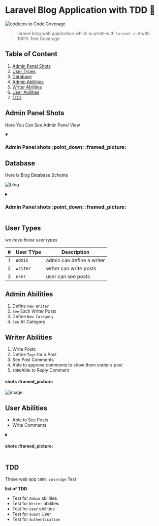 # Laravel Blog Application with TDD :star2:	
<img src="https://camo.githubusercontent.com/0a47442b4a3342164618c1838f886fbbf2db735b585a8ba985b320318f0132bc/68747470733a2f2f696d672e736869656c64732e696f2f636f6465636f762f632f6769746875622f6477796c2f686170692d617574682d6a7774322e7376673f6d61784167653d32353932303030" alt="codecov.io Code Coverage" data-canonical-src="https://img.shields.io/codecov/c/github/dwyl/hapi-auth-jwt2.svg?maxAge=2592000" style="max-width: 100%;">

> laravel blog web application which is wrote with `laravel v.8` with 100% Test Coverage 

## Table of Content
1. [Admin Panel Shots](#admin-panel-shots)
1. [User Types](#user-types)   
1. [Database](#Database)
1. [Admin Abiliities](#admin-abilities)
1. [Writer Abilities](#writer-abilities)
1. [User Abilities](#user-abilities)
1. [TDD](#tdd)

## Admin Panel Shots
Here You Can See Admin Panel View

<details open>
<summary><h3>Admin Panel shots :point_down: :framed_picture: </h3>	</summary>
</details>


## Database

Here is Blog Database Schema

![blog](https://user-images.githubusercontent.com/10767713/177008216-55ef1dd2-5b9f-420b-9e72-fe4b8f721654.png)

<details>
<summary><h3>Admin Panel shots :point_down: :framed_picture:</h3>	</summary>

![image](https://user-images.githubusercontent.com/10767713/177007653-6c8af1a8-3b5c-4dad-8338-49c9fac74e37.png)


</details>

## User Types
_we have these user types_

|#|User TYpe|Description|
|---|---|---|
|1|`admin`|admin can define a writer| 
|2|`writer`|writer can write posts|
|3|`user`|user can see posts |

## Admin Abilities

1. Define `new Writer`
1. `See` Each Writer Posts
1. Define `New Category` 
1. `See` All Category

## Writer Abilities

1. Write Posts
1. Define `Tags` for a Post   
1. See Post Comments
1. Able to approve comments to show them under a post   
1. `TODO`Able to Reply Comment



<summary>
<h4>shots :framed_picture:</h4>
</summary>

![image](https://user-images.githubusercontent.com/10767713/177008061-07943e92-bf0c-4bee-9e39-75eaec654956.png)


</details>



## User Abilities
* Able to See Posts 
* Write Comments 

<details>

<summary>
<h4>shots :framed_picture:</h4>
</summary>

![image](https://user-images.githubusercontent.com/10767713/177008027-d7a2c923-16c4-4ae3-89bb-b29e32efd3b1.png)

![image](https://user-images.githubusercontent.com/10767713/177008089-ea261548-1771-44a1-bff7-23bd6567c2cc.png)

![image](https://user-images.githubusercontent.com/10767713/177008107-71d79094-9ce9-4a47-aec0-535e9d92456b.png)

![image](https://user-images.githubusercontent.com/10767713/177008132-6ce4d5ff-d593-421b-a4ee-1ef58869663f.png)


</details>



## TDD
These web app `100% coverage` Test


**list of TDD**
* Test for `Admin` abilities
* Test for `Writer` abilities
* Test for `User` abilities
* Test for `Guest` User
* Test for `Authentication`
